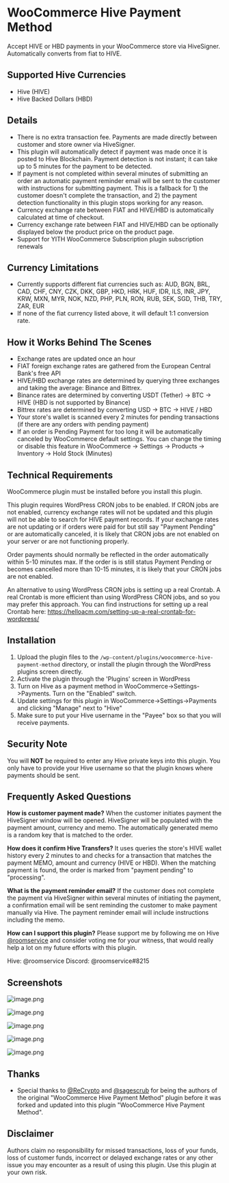 # WooCommerce Hive Payment Method
Accept HIVE or HBD payments in your WooCommerce store via HiveSigner. Automatically converts from fiat to HIVE.

## Supported Hive Currencies
- Hive (HIVE)
- Hive Backed Dollars (HBD)

## Details
* There is no extra transaction fee. Payments are made directly between customer and store owner via HiveSigner. 
* This plugin will automatically detect if payment was made once it is posted to Hive Blockchain. Payment detection is not instant; it can take up to 5 minutes for the payment to be detected.
* If payment is not completed within several minutes of submitting an order an automatic payment reminder email will be sent to the customer with instructions for submitting payment. This is a fallback for 1) the customer doesn't complete the transaction, and 2) the payment detection functionality in this plugin stops working for any reason.
* Currency exchange rate between FIAT and HIVE/HBD is automatically calculated at time of checkout.
* Currency exchange rate between FIAT and HIVE/HBD can be optionally displayed below the product price on the product page.
* Support for YITH WooCommerce Subscription plugin subscription renewals

## Currency Limitations
- Currently supports different fiat currencies such as: AUD, BGN, BRL, CAD, CHF, CNY, CZK, DKK, GBP, HKD, HRK, HUF, IDR, ILS, INR, JPY, KRW, MXN, MYR, NOK, NZD, PHP, PLN, RON, RUB, SEK, SGD, THB, TRY, ZAR, EUR
- If none of the fiat currency listed above, it will default 1:1 conversion rate.

## How it Works Behind The Scenes
* Exchange rates are updated once an hour
* FIAT foreign exchange rates are gathered from the European Central Bank's free API
* HIVE/HBD exchange rates are determined by querying three exchanges and taking the average: Binance and Bittrex.
* Binance rates are determined by converting USDT (Tether) -> BTC -> HIVE (HBD is not supported by Binance)
* Bittrex rates are determined by converting USD -> BTC -> HIVE / HBD
* Your store's wallet is scanned every 2 minutes for pending transactions (if there are any orders with pending payment)
* If an order is Pending Payment for too long it will be automatically canceled by WooCommerce default settings. You can change the timing or disable this feature in WooCommerce -> Settings -> Products -> Inventory -> Hold Stock (Minutes)

## Technical Requirements
WooCommerce plugin must be installed before you install this plugin.

This plugin requires WordPress CRON jobs to be enabled. If CRON jobs are not enabled, currency exchange rates will not be updated and this plugin will not be able to search for HIVE payment records. If your exchange rates are not updating or if orders were paid for but still say "Payment Pending" or are automatically canceled, it is likely that CRON jobs are not enabled on your server or are not functioning properly.

Order payments should normally be reflected in the order automatically within 5-10 minutes max. If the order is is still status Payment Pending or becomes cancelled more than 10-15 minutes, it is likely that your CRON jobs are not enabled.

An alternative to using WordPress CRON jobs is setting up a real Crontab. A real Crontab is more efficient than using WordPress CRON jobs, and so you may prefer this approach. You can find instructions for setting up a real Crontab here: https://helloacm.com/setting-up-a-real-crontab-for-wordpress/

## Installation

1. Upload the plugin files to the `/wp-content/plugins/woocommerce-hive-payment-method` directory, or install the plugin through the WordPress plugins screen directly.
2. Activate the plugin through the 'Plugins' screen in WordPress
3. Turn on Hive as a payment method in WooCommerce->Settings->Payments. Turn on the "Enabled" switch.
4. Update settings for this plugin in WooCommerce->Settings->Payments and clicking "Manage" next to "Hive"
5. Make sure to put your Hive username in the "Payee" box so that you will receive payments.

## Security Note
You will <strong>NOT</strong> be required to enter any Hive private keys into this plugin. You only have to provide your Hive username so that the plugin knows where payments should be sent.

## Frequently Asked Questions

**How is customer payment made?**
When the customer initiates payment the HiveSigner window will be opened. HiveSigner will be populated with the payment amount, currency and memo. The automatically generated memo is a random key that is matched to the order.

**How does it confirm Hive Transfers?**
It uses queries the store's HIVE wallet history every 2 minutes to and checks for a transaction that matches the payment MEMO, amount and currency (HIVE or HBD). When the matching payment is found, the order is marked from "payment pending" to "processing".

**What is the payment reminder email?**
If the customer does not complete the payment via HiveSigner within several minutes of initiating the payment, a confirmation email will be sent reminding the customer to make payment manually via Hive. The payment reminder email will include instructions including the memo.

**How can I support this plugin?**
Please support me by following me on Hive [@roomservice](https://peakd.com/@roomservice) and consider voting me for your witness, that would really help a lot on my future efforts with this plugin.

Hive: @roomservice
Discord: @roomservice#8215

## Screenshots
![image.png](https://files.peakd.com/file/peakd-hive/roomservice/8rGIS9iN-image.png)

![image.png](https://files.peakd.com/file/peakd-hive/roomservice/9Im4Htqq-image.png)

![image.png](https://files.peakd.com/file/peakd-hive/roomservice/sxgs9Kye-image.png)

![image.png](https://files.peakd.com/file/peakd-hive/roomservice/W6Ap7oJ5-image.png)

![image.png](https://files.peakd.com/file/peakd-hive/roomservice/3UpP4le4-image.png)

## Thanks
* Special thanks to [@ReCrypto](https://peakd.com/@recrypto) and [@sagescrub](https://peakd.com/@recrypto) for being the authors of the original "WooCommerce Hive Payment Method" plugin before it was forked and updated into this plugin "WooCommerce Hive Payment Method".

## Disclaimer
Authors claim no responsibility for missed transactions, loss of your funds, loss of customer funds, incorrect or delayed exchange rates or any other issue you may encounter as a result of using this plugin. Use this plugin at your own risk.